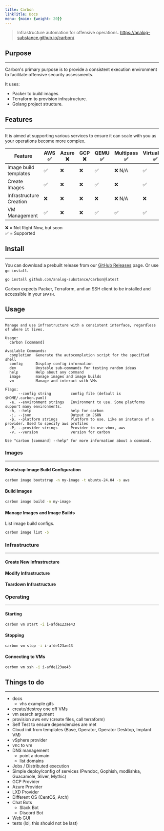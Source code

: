 ```yaml
---
title: Carbon
linkTitle: Docs
menu: {main: {weight: 20}}
---
```

> Infrastructure automation for offensive operations.
> https://analog-substance.github.io/carbon/

## Purpose
***

Carbon's primary purpose is to provide a consistent execution environment to
facilitate offensive security assessments.

It uses:
- Packer to build images.
- Terraform to provision infrastructure.
- Golang project structure.

## Features
***

It is aimed at supporting various services to ensure it can scale with you as
your operations become more complex.

| Feature                 | AWS ✅ | Azure ❌ | GCP ❌ | QEMU ✅ | Multipass ✅ | VirtualBox ✅ | vSphere ❌ |
|-------------------------|-------|---------|-------|--------|-------------|--------------|-----------|
| Image build templates   | ✅     | ❌       | ❌     | ✅      | ❌ N/A       | ✅            | ✅         |
| Create Images           | ✅     | ❌       | ❌     | ✅      | ❌           | ✅            | ✅         |
| Infrastructure Creation | ❌     | ❌       | ❌     | ❌      | ❌ N/A       | ❌            | ❌         |
| VM Management           | ✅     | ❌       | ❌     | ✅      | ✅           | ✅            | ❌         |

❌ = Not Right Now, but soon  
✅ = Supported


## Install
***
You can download a prebuilt release from our [GitHub Releases](https://github.com/analog-substance/carbon/releases) page.
Or use `go install`.

```sh
go install github.com/analog-substance/carbon@latest
```

Carbon expects Packer, Terraform, and an SSH client to be installed and accessible in your `$PATH`.

## Usage
***

```
Manage and use infrastructure with a consistent interface, regardless of where it lives.

Usage:
  carbon [command]

Available Commands:
  completion  Generate the autocompletion script for the specified shell
  config      Display config information
  dev         Unstable sub-commands for testing random ideas
  help        Help about any command
  image       manage images and image builds
  vm          Manage and interact with VMs

Flags:
      --config string         config file (default is $HOME/.carbon.yaml)
  -e, --environment strings   Environment to use. Some platforms support many environments.
  -h, --help                  help for carbon
  -j, --json                  Output in JSON
  -p, --platform strings      Platform to use. Like an instance of a provider. Used to specify aws profiles
  -P, --provider strings      Provider to use vbox, aws
  -v, --version               version for carbon

Use "carbon [command] --help" for more information about a command.

```

### Images
***

#### Bootstrap Image Build Configuration

```bash
carbon image bootstrap -n my-image -t ubuntu-24.04 -s aws
```

#### Build Images

```bash
carbon image build -n my-image
```

#### Manage Images and Image Builds

List image build configs.

```bash
carbon image list -b
```

### Infrastructure
***

#### Create New Infrastructure

#### Modify Infrastructure

#### Teardown Infrastructure

### Operating
***

#### Starting
```bash
carbon vm start -i i-afde123ae43
```

#### Stopping
```bash
carbon vm stop -i i-afde123ae43
```
#### Connecting to VMs

```bash
carbon vm ssh -i i-afde123ae43
```

## Things to do
***

- docs
  - vhs example gifs
- create/destroy one off VMs
- vm search argument
- provision aws env (create files, call terraform)
- Self Test to ensure dependencies are met
- Cloud init from templates (Base, Operator, Operator Desktop, Implant VM)
- vSphere provider
- vnc to vm
- DNS management
    - point a domain
    - list domains
- Jobs / Distributed execution
- Simple deploy/config of services (Pwndoc, Gophish, modlishka, Guacamole, Sliver, Mythic)
- GCP Provider
- Azure Provider
- LXD Provider
- Different OS (CentOS, Arch)
- Chat Bots
    - Slack Bot
    - Discord Bot
- Web GUI
- tests (lol, this should not be last)
